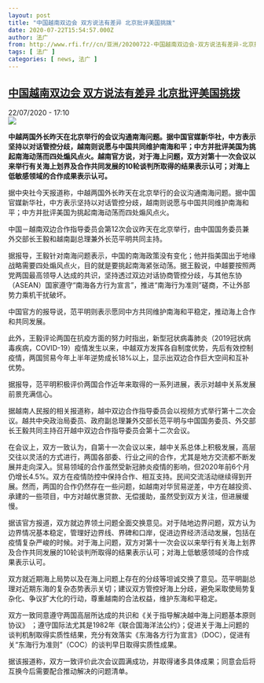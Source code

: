 ```yaml
---
layout: post
title: "中国越南双边会 双方说法有差异 北京批评美国挑拨"
date: 2020-07-22T15:54:57.000Z
author: 法广
from: http://www.rfi.fr//cn/亚洲/20200722-中国越南双边会-双方说法有差异-北京批评美国挑拨
tags: [ 法广 ]
categories: [ news, 法广 ]
---
```

<!--1595433297000-->
[中国越南双边会 双方说法有差异 北京批评美国挑拨](http://www.rfi.fr//cn/%E4%BA%9A%E6%B4%B2/20200722-%E4%B8%AD%E5%9B%BD%E8%B6%8A%E5%8D%97%E5%8F%8C%E8%BE%B9%E4%BC%9A-%E5%8F%8C%E6%96%B9%E8%AF%B4%E6%B3%95%E6%9C%89%E5%B7%AE%E5%BC%82-%E5%8C%97%E4%BA%AC%E6%89%B9%E8%AF%84%E7%BE%8E%E5%9B%BD%E6%8C%91%E6%8B%A8)
------

<div>
<div>22/07/2020 - 17:10</div><img src="https://s.rfi.fr/media/display/6e460448-cc2d-11ea-9290-005056bf87d6/w:310/p:16x9/wy-5.jpg"><p><strong>中越两国外长昨天在北京举行的会议沟通南海问题。据中国官媒新华社，中方表示坚持以对话管控分歧，越南则说愿与中国共同维护南海和平；中方并批评美国为挑起南海动荡而四处煽风点火。越南官方说，对于海上问题，双方对第十一次会议以来举行有关海上划界及合作共同发展的10轮谈判所取得的结果表示认可；对海上低敏感领域的合作成果表示认可。</strong></p><div class="t-content__body u-clearfix"><div class="m-interstitial"></div><p>据中央社今天报道称，中越两国外长昨天在北京举行的会议沟通南海问题。据中国官媒新华社，中方表示坚持以对话管控分歧，越南则说愿与中国共同维护南海和平；中方并批评美国为挑起南海动荡而四处煽风点火。</p><p>中国－越南双边合作指导委员会第12次会议昨天在北京举行，由中国国务委员兼外交部长王毅和越南副总理兼外长范平明共同主持。</p><p>据报导，王毅针对南海问题表示，中国的南海政策没有变化；他并指美国出于地缘战略需要四处煽风点火，目的就是要挑起南海紧张动荡。据王毅说，中越要按照两党两国最高领导人达成的共识，坚持透过双边对话协商管控分歧，与其他东协（ASEAN）国家遵守“南海各方行为宣言”，推进“南海行为准则”磋商，不让外部势力乘机干扰破坏。</p><p>中国官方的报导说，范平明则表示愿同中方共同维护南海和平稳定，推动海上合作和共同发展。</p><p>此外，王毅评论两国在抗疫方面的努力时指出，新型冠状病毒肺炎（2019冠状病毒疾病，COVID-19）疫情发生以来，中越双方发挥各自制度优势，先后有效控制疫情，两国贸易今年上半年逆势成长18%以上，显示出双边合作巨大空间和互补优势。</p><p>据报导，范平明积极评价两国合作近年来取得的一系列进展，表示对越中关系发展前景充满信心。</p><p>据越南人民报的相关报道称，越中双边合作指导委员会以视频方式举行第十二次会议。越共中央政治局委员、政府副总理兼外交部长范平明与中国国务委员、外交部长王毅共同主持召开越中双边合作指导委员会第十二次会议。</p><p>在会议上，双方一致认为，自第十一次会议以来，越中关系总体上积极发展，高层交往以灵活的方式进行，两国各部委、行业之间的合作，尤其是地方交流都不断发展并走向深入。贸易领域的合作虽然受新冠肺炎疫情的影响，但2020年前6个月仍增长4.5%。双方在疫情防控中保持合作、相互支持。民间交流活动继续得到开展。然而，两国的合作仍然存在一些问题，如越南对华贸易逆差，中方在越投资、承建的一些项目，中方对越优惠贷款、无偿援助，虽然受到双方关注，但进展缓慢。</p><p>据该官方报道，双方就边界领土问题全面交换意见。对于陆地边界问题，双方认为边界情况基本稳定，管理好边界线、界碑和口岸，促进边界经济活动发展，包括在疫情复杂严峻的时候。对于海上问题，双方对第十一次会议以来举行有关海上划界及合作共同发展的10轮谈判所取得的结果表示认可；对海上低敏感领域的合作成果表示认可。</p><p>双方就近期海上局势以及在海上问题上存在的分歧等坦诚交换了意见。范平明副总理对近期东海的复杂态势表示关切；建议双方管控好海上分歧，避免采取使局势复杂化、争议扩大化的行动，尊重越南的合法权益，维护东海和平稳定。</p><p>双方一致同意遵守两国高层所达成的共识和《关于指导解决越中海上问题基本原则协议》 ；遵守国际法尤其是1982年《联合国海洋法公约》；促进关于海上问题的谈判机制取得实质性结果，充分有效落实《东海各方行为宣言》（DOC），促进有关“东海行为准则”（COC）的谈判早日取得实质性成果。</p><p>据该报道称，双方一致评价此次会议圆满成功，并取得诸多具体成果；同意会后将互换今后需要配合推动解决的问题清单。</p><div class="o-self-promo o-self-promo--nl o-self-promo--hidden" data-selfpromo-newsletter></div><div class="o-self-promo o-self-promo--app o-self-promo--hidden" data-selfpromo-app></div></div>
</div>

